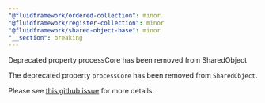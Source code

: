 ```yaml
---
"@fluidframework/ordered-collection": minor
"@fluidframework/register-collection": minor
"@fluidframework/shared-object-base": minor
"__section": breaking
---
```

Deprecated property processCore has been removed from SharedObject

The deprecated property `processCore` has been removed from `SharedObject`.

Please see [this github issue](https://github.com/microsoft/FluidFramework/issues/25176) for more details.
